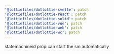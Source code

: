 ```yaml
---
'@lottiefiles/dotlottie-svelte': patch
'@lottiefiles/dotlottie-react': patch
'@lottiefiles/dotlottie-solid': patch
'@lottiefiles/dotlottie-vue': patch
'@lottiefiles/dotlottie-web': patch
'@lottiefiles/dotlottie-wc': patch
---
```


statemachineid prop can start the sm automatically
